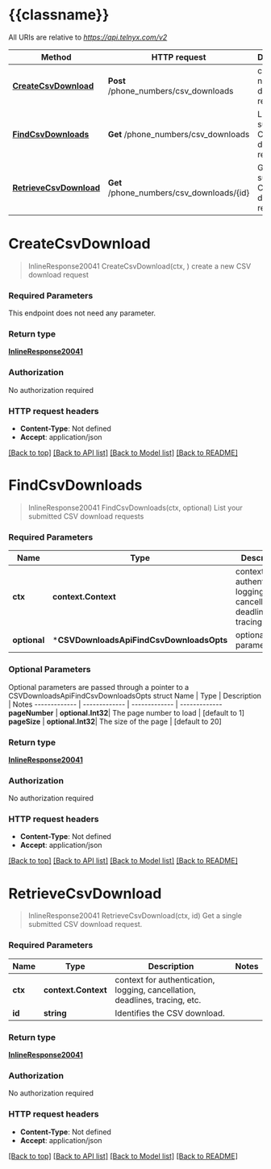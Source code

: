 # {{classname}}

All URIs are relative to *https://api.telnyx.com/v2*

Method | HTTP request | Description
------------- | ------------- | -------------
[**CreateCsvDownload**](CSVDownloadsApi.md#CreateCsvDownload) | **Post** /phone_numbers/csv_downloads | create a new CSV download request
[**FindCsvDownloads**](CSVDownloadsApi.md#FindCsvDownloads) | **Get** /phone_numbers/csv_downloads | List your submitted CSV download requests
[**RetrieveCsvDownload**](CSVDownloadsApi.md#RetrieveCsvDownload) | **Get** /phone_numbers/csv_downloads/{id} | Get a single submitted CSV download request.

# **CreateCsvDownload**
> InlineResponse20041 CreateCsvDownload(ctx, )
create a new CSV download request

### Required Parameters
This endpoint does not need any parameter.

### Return type

[**InlineResponse20041**](inline_response_200_41.md)

### Authorization

No authorization required

### HTTP request headers

 - **Content-Type**: Not defined
 - **Accept**: application/json

[[Back to top]](#) [[Back to API list]](../README.md#documentation-for-api-endpoints) [[Back to Model list]](../README.md#documentation-for-models) [[Back to README]](../README.md)

# **FindCsvDownloads**
> InlineResponse20041 FindCsvDownloads(ctx, optional)
List your submitted CSV download requests

### Required Parameters

Name | Type | Description  | Notes
------------- | ------------- | ------------- | -------------
 **ctx** | **context.Context** | context for authentication, logging, cancellation, deadlines, tracing, etc.
 **optional** | ***CSVDownloadsApiFindCsvDownloadsOpts** | optional parameters | nil if no parameters

### Optional Parameters
Optional parameters are passed through a pointer to a CSVDownloadsApiFindCsvDownloadsOpts struct
Name | Type | Description  | Notes
------------- | ------------- | ------------- | -------------
 **pageNumber** | **optional.Int32**| The page number to load | [default to 1]
 **pageSize** | **optional.Int32**| The size of the page | [default to 20]

### Return type

[**InlineResponse20041**](inline_response_200_41.md)

### Authorization

No authorization required

### HTTP request headers

 - **Content-Type**: Not defined
 - **Accept**: application/json

[[Back to top]](#) [[Back to API list]](../README.md#documentation-for-api-endpoints) [[Back to Model list]](../README.md#documentation-for-models) [[Back to README]](../README.md)

# **RetrieveCsvDownload**
> InlineResponse20041 RetrieveCsvDownload(ctx, id)
Get a single submitted CSV download request.

### Required Parameters

Name | Type | Description  | Notes
------------- | ------------- | ------------- | -------------
 **ctx** | **context.Context** | context for authentication, logging, cancellation, deadlines, tracing, etc.
  **id** | **string**| Identifies the CSV download. | 

### Return type

[**InlineResponse20041**](inline_response_200_41.md)

### Authorization

No authorization required

### HTTP request headers

 - **Content-Type**: Not defined
 - **Accept**: application/json

[[Back to top]](#) [[Back to API list]](../README.md#documentation-for-api-endpoints) [[Back to Model list]](../README.md#documentation-for-models) [[Back to README]](../README.md)

